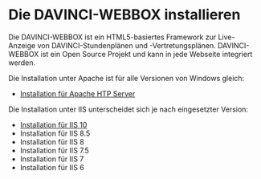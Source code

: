 # Die DAVINCI-WEBBOX installieren

Die DAVINCI-WEBBOX ist ein HTML5-basiertes Framework zur Live-Anzeige von DAVINCI-Stundenplänen und -Vertretungsplänen. DAVINCI-WEBBOX ist ein Open Source Projekt und kann in jede Webseite integriert werden.

Die Installation unter Apache ist für alle Versionen von Windows gleich:

* [Installation für Apache HTP Server](https://doc.davinci6.stueber.de/09.infoserver/setup-webbox/apache/)

Die Installation unter IIS unterscheidet sich je nach eingesetzter Version:

* [Installation für IIS 10](https://doc.davinci6.stueber.de/09.infoserver/setup-webbox/iis-10/)
* Installation für IIS 8.5
* Installation für IIS 8
* Installation für IIS 7.5
* Installation für IIS 7
* Installation für IIS 6
